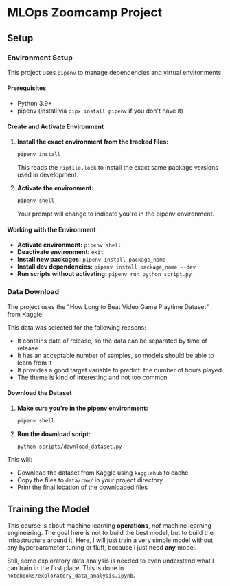 # MLOps Zoomcamp Project

## Setup

### Environment Setup

This project uses `pipenv` to manage dependencies and virtual environments.

#### Prerequisites
- Python 3.9+ 
- pipenv (install via `pipx install pipenv` if you don't have it)

#### Create and Activate Environment

1. **Install the exact environment from the tracked files:**
   ```bash
   pipenv install
   ```
   This reads the `Pipfile.lock` to install the exact same package versions used in development.

2. **Activate the environment:**
   ```bash
   pipenv shell
   ```
   Your prompt will change to indicate you're in the pipenv environment.

#### Working with the Environment

- **Activate environment:** `pipenv shell`
- **Deactivate environment:** `exit`
- **Install new packages:** `pipenv install package_name`
- **Install dev dependencies:** `pipenv install package_name --dev`
- **Run scripts without activating:** `pipenv run python script.py`

### Data Download

The project uses the "How Long to Beat Video Game Playtime Dataset" from Kaggle.

This data was selected for the following reasons:
- It contains date of release, so the data can be separated by time of release
- It has an acceptable number of samples, so models should be able to learn from
it
- It provides a good target variable to predict: the number of hours played
- The theme is kind of interesting and not too common

#### Download the Dataset

1. **Make sure you're in the pipenv environment:**
   ```bash
   pipenv shell
   ```

2. **Run the download script:**
   ```bash
   python scripts/download_dataset.py
   ```

This will:
- Download the dataset from Kaggle using `kagglehub` to cache
- Copy the files to `data/raw/` in your project directory
- Print the final location of the downloaded files

## Training the Model

This course is about machine learning **operations**, *not* machine learning
engineering.
The goal here is not to build the best model, but to build the infrastructure
around it.
Here, I will just train a very simple model without any hyperparameter tuning or
fluff, because I just need **any** model.

Still, some exploratory data analysis is needed to even understand what I can
train in the first place.
This is done in `notebooks/exploratory_data_analysis.ipynb`.


